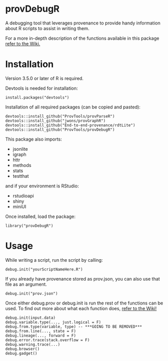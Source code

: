 # provDebugR

A debugging tool that leverages provenance to provide handy information about R scripts to assist in writing them.

For a more in-depth description of the functions available in this package [refer to the Wiki.](https://github.com/ProvTools/provDebugR/wiki)

# Installation

Version 3.5.0 or later of R is required.

Devtools is needed for installation:
```{r}
install.packages("devtools")
```
Installation of all required packages (can be copied and pasted):
```{r}
devtools::install_github("ProvTools/provParseR")
devtools::install_github("jwons/provGraphR")
devtools::install_github("End-to-end-provenance/rdtLite")
devtools::install_github("ProvTools/provDebugR")
```
This package also imports:
* jsonlite
* igraph 
* httr 
* methods
* stats
* testthat

and if your environment is RStudio:
* rstudioapi
* shiny
* miniUI


Once installed, load the package:
```{r}
library("provDebugR")
```

# Usage
While writing a script, run the script by calling:
```{r}
debug.init("yourScriptNameHere.R")
```
If you already have provenance stored as prov.json, you can also 
use that file as an argument.
```{r}
debug.init("prov.json")
```

Once either debug.prov or debug.init is run the rest of the functions can be used. 
To find out more about what each function does, [refer to the Wiki!](https://github.com/ProvTools/provDebugR/wiki)
```{r}
debug.init(input.data)
debug.variable.type(..., just.logical = F)
debug.from.type(variable, type) -- ***GOING TO BE REMOVED***
debug.from.line(..., state = F) 
debug.lineage(..., forward = F) 
debug.error.trace(stack.overflow = F)
debug.warning.trace(...) 
debug.browser()
debug.gadget()
```
